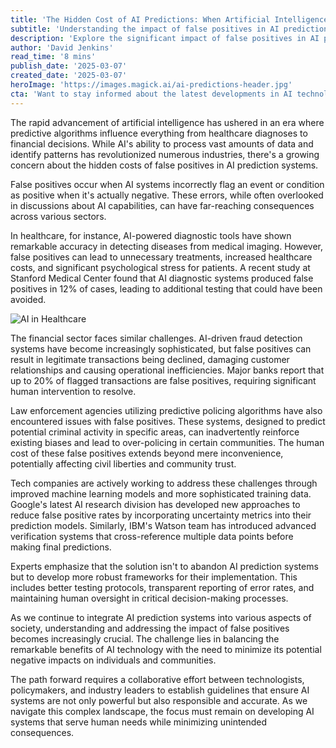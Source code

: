 ```yaml
---
title: 'The Hidden Cost of AI Predictions: When Artificial Intelligence Gets It Wrong'
subtitle: 'Understanding the impact of false positives in AI prediction systems'
description: 'Explore the significant impact of false positives in AI prediction systems across healthcare, finance, and law enforcement. Learn how technology leaders are working to address these challenges while maintaining the benefits of artificial intelligence.'
author: 'David Jenkins'
read_time: '8 mins'
publish_date: '2025-03-07'
created_date: '2025-03-07'
heroImage: 'https://images.magick.ai/ai-predictions-header.jpg'
cta: 'Want to stay informed about the latest developments in AI technology and its real-world implications? Follow us on LinkedIn for regular insights, expert analysis, and thought-provoking discussions about the future of artificial intelligence.'
---
```


The rapid advancement of artificial intelligence has ushered in an era where predictive algorithms influence everything from healthcare diagnoses to financial decisions. While AI's ability to process vast amounts of data and identify patterns has revolutionized numerous industries, there's a growing concern about the hidden costs of false positives in AI prediction systems.

False positives occur when AI systems incorrectly flag an event or condition as positive when it's actually negative. These errors, while often overlooked in discussions about AI capabilities, can have far-reaching consequences across various sectors.

In healthcare, for instance, AI-powered diagnostic tools have shown remarkable accuracy in detecting diseases from medical imaging. However, false positives can lead to unnecessary treatments, increased healthcare costs, and significant psychological stress for patients. A recent study at Stanford Medical Center found that AI diagnostic systems produced false positives in 12% of cases, leading to additional testing that could have been avoided.

![AI in Healthcare](https://i.magick.ai/custom/your_image_1.jpg)

The financial sector faces similar challenges. AI-driven fraud detection systems have become increasingly sophisticated, but false positives can result in legitimate transactions being declined, damaging customer relationships and causing operational inefficiencies. Major banks report that up to 20% of flagged transactions are false positives, requiring significant human intervention to resolve.

Law enforcement agencies utilizing predictive policing algorithms have also encountered issues with false positives. These systems, designed to predict potential criminal activity in specific areas, can inadvertently reinforce existing biases and lead to over-policing in certain communities. The human cost of these false positives extends beyond mere inconvenience, potentially affecting civil liberties and community trust.

Tech companies are actively working to address these challenges through improved machine learning models and more sophisticated training data. Google's latest AI research division has developed new approaches to reduce false positive rates by incorporating uncertainty metrics into their prediction models. Similarly, IBM's Watson team has introduced advanced verification systems that cross-reference multiple data points before making final predictions.

Experts emphasize that the solution isn't to abandon AI prediction systems but to develop more robust frameworks for their implementation. This includes better testing protocols, transparent reporting of error rates, and maintaining human oversight in critical decision-making processes.

As we continue to integrate AI prediction systems into various aspects of society, understanding and addressing the impact of false positives becomes increasingly crucial. The challenge lies in balancing the remarkable benefits of AI technology with the need to minimize its potential negative impacts on individuals and communities.

The path forward requires a collaborative effort between technologists, policymakers, and industry leaders to establish guidelines that ensure AI systems are not only powerful but also responsible and accurate. As we navigate this complex landscape, the focus must remain on developing AI systems that serve human needs while minimizing unintended consequences.